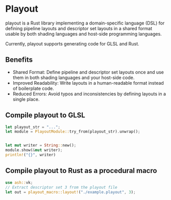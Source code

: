 # Playout
playout is a Rust library implementing a domain-specific language (DSL) for defining pipeline layouts and descriptor set layouts in a shared format usable by both shading languages and host-side programming languages.

Currently, playout supports generating code for GLSL and Rust.


## Benefits
- Shared Format: Define pipeline and descriptor set layouts once and use them in both shading languages and your host-side code.
- Improved Readability: Write layouts in a human-readable format instead of boilerplate code.
- Reduced Errors: Avoid typos and inconsistencies by defining layouts in a single place.


## Compile playout to GLSL
```rs
let playout_str = "...";
let module = PlayoutModule::try_from(playout_str).unwrap();


let mut writer = String::new();
module.show(&mut writer);
println!("{}", writer)
```

## Compile playout to Rust as a procedural macro
```rs
use ash::vk;
// Extract descriptor set 3 from the playout file
let out = playout_macro::layout!("./example.playout", 3);
```
